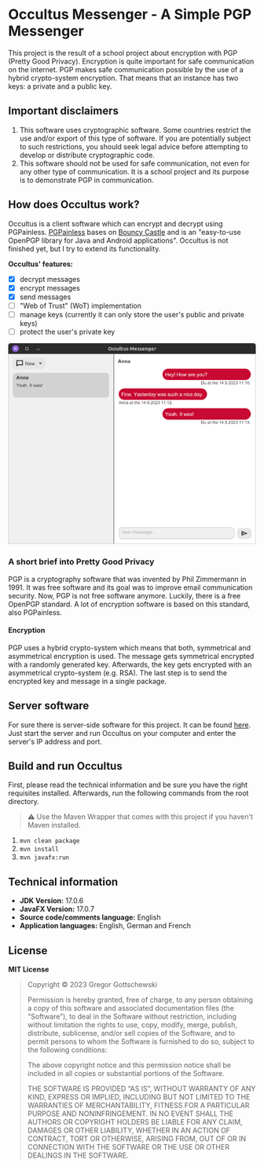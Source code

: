 # Occultus Messenger - A Simple PGP Messenger
This project is the result of a school project about encryption with PGP (Pretty Good Privacy).
Encryption is quite important for safe communication on the internet.
PGP makes safe communication possible by the use of a hybrid crypto-system encryption.
That means that an instance has two keys: a private and a public key.

## Important disclaimers
1. This software uses cryptographic software. Some countries restrict the use and/or export of this type of software.
   If you are potentially subject to such restrictions, you should seek legal advice before attempting to develop or
   distribute cryptographic code.
2. This software should not be used for safe communication, not even for any other type of communication.
   It is a school project and its purpose is to demonstrate PGP in communication.

## How does Occultus work?
Occultus is a client software which can encrypt and decrypt using PGPainless. [PGPainless](https://gh.pgpainless.org/)
bases on [Bouncy Castle](https://bouncycastle.org/) and is an "easy-to-use OpenPGP library for Java and Android
applications". Occultus is not finished yet, but I try to extend its functionality.

**Occultus' features:**

- [x] decrypt messages
- [x] encrypt messages
- [x] send messages
- [ ] "Web of Trust" (WoT) implementation
- [ ] manage keys (currently it can only store the user's public and private keys)
- [ ] protect the user's private key

![Messenger Screenshot](images/messenger-1.png)

### A short brief into Pretty Good Privacy
PGP is a cryptography software that was invented by Phil Zimmermann in 1991. It was free software and its goal was to
improve email communication security. Now, PGP is not free software anymore. Luckily, there is a free OpenPGP standard.
A lot of encryption software is based on this standard, also PGPainless.

#### Encryption
PGP uses a hybrid crypto-system which means that both, symmetrical and asymmetrical encryption is used.
The message gets symmetrical encrypted with a randomly generated key. Afterwards, the key gets encrypted with an
asymmetrical crypto-system (e.g. RSA). The last step is to send the encrypted key and message in a single package.

## Server software
For sure there is server-side software for this project.
It can be found [here](https://www.github.com/gregor-gottschewski/occultus-server).
Just start the server and run Occultus on your computer and enter the server's IP address and port.

## Build and run Occultus
First, please read the technical information and be sure you have the right requisites installed.
Afterwards, run the following commands from the root directory.

> ⚠️ Use the Maven Wrapper that comes with this project if you haven't Maven installed.

1. `mvn clean package`
2. `mvn install`
3. `mvn javafx:run`

## Technical information
* **JDK Version:** 17.0.6
* **JavaFX Version:** 17.0.7
* **Source code/comments language:** English
* **Application languages:** English, German and French

## License
**MIT License**

> Copyright © 2023 Gregor Gottschewski
>
> Permission is hereby granted, free of charge, to any person obtaining a copy of this software and associated documentation files (the “Software”), to deal in the Software without restriction, including without limitation the rights to use, copy, modify, merge, publish, distribute, sublicense, and/or sell copies of the Software, and to permit persons to whom the Software is furnished to do so, subject to the following conditions:
>
>The above copyright notice and this permission notice shall be included in all copies or substantial portions of the Software.
>
>THE SOFTWARE IS PROVIDED “AS IS”, WITHOUT WARRANTY OF ANY KIND, EXPRESS OR IMPLIED, INCLUDING BUT NOT LIMITED TO THE WARRANTIES OF MERCHANTABILITY, FITNESS FOR A PARTICULAR PURPOSE AND NONINFRINGEMENT. IN NO EVENT SHALL THE AUTHORS OR COPYRIGHT HOLDERS BE LIABLE FOR ANY CLAIM, DAMAGES OR OTHER LIABILITY, WHETHER IN AN ACTION OF CONTRACT, TORT OR OTHERWISE, ARISING FROM, OUT OF OR IN CONNECTION WITH THE SOFTWARE OR THE USE OR OTHER DEALINGS IN THE SOFTWARE.
